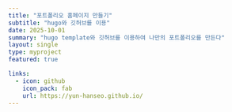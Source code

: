 ```yaml
---
title: "포트폴리오 홈페이지 만들기"
subtitle: "hugo와 깃허브를 이용"
date: 2025-10-01
summary: "hugo template와 깃허브를 이용하여 나만의 포트폴리오를 만든다"
layout: single
type: myproject
featured: true

links:
  - icon: github
    icon_pack: fab
    url: https://yun-hanseo.github.io/
---
```


